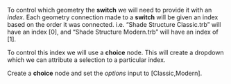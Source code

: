 To control which geometry the **switch** we will need to provide it with an *index*. Each geometry connection made to a **switch** will be given an index based on the order it was connected. i.e. “Shade Structure Classic.trb” will have an  index [0], and “Shade Structure Modern.trb” will have an index of [1].

To control this index we will use a **choice** node. This will create a dropdown which we can attribute a selection to a particular index.

Create a **choice** node and set the *options* input to [Classic,Modern].